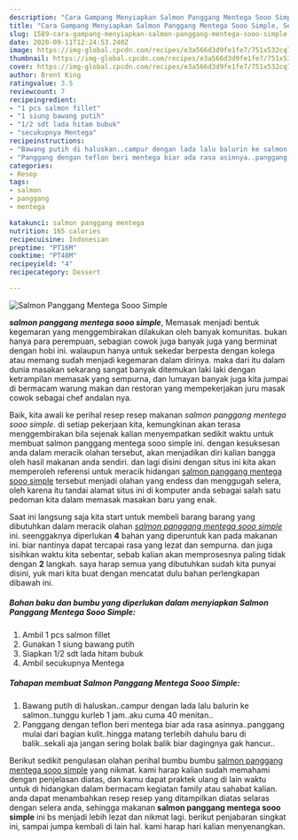 ```yaml
---
description: "Cara Gampang Menyiapkan Salmon Panggang Mentega Sooo Simple, Sempurna"
title: "Cara Gampang Menyiapkan Salmon Panggang Mentega Sooo Simple, Sempurna"
slug: 1589-cara-gampang-menyiapkan-salmon-panggang-mentega-sooo-simple-sempurna
date: 2020-09-11T12:24:53.240Z
image: https://img-global.cpcdn.com/recipes/e3a566d3d9fe1fe7/751x532cq70/salmon-panggang-mentega-sooo-simple-foto-resep-utama.jpg
thumbnail: https://img-global.cpcdn.com/recipes/e3a566d3d9fe1fe7/751x532cq70/salmon-panggang-mentega-sooo-simple-foto-resep-utama.jpg
cover: https://img-global.cpcdn.com/recipes/e3a566d3d9fe1fe7/751x532cq70/salmon-panggang-mentega-sooo-simple-foto-resep-utama.jpg
author: Brent King
ratingvalue: 3.5
reviewcount: 7
recipeingredient:
- "1 pcs salmon fillet"
- "1 siung bawang putih"
- "1/2 sdt lada hitam bubuk"
- "secukupnya Mentega"
recipeinstructions:
- "Bawang putih di haluskan..campur dengan lada lalu balurin ke salmon..tunggu kurleb 1 jam..aku cuma 40 menitan.."
- "Panggang dengan teflon beri mentega biar ada rasa asinnya..panggang mulai dari bagian kulit..hingga matang terlebih dahulu baru di balik..sekali aja jangan sering bolak balik biar dagingnya gak hancur.."
categories:
- Resep
tags:
- salmon
- panggang
- mentega

katakunci: salmon panggang mentega 
nutrition: 165 calories
recipecuisine: Indonesian
preptime: "PT16M"
cooktime: "PT48M"
recipeyield: "4"
recipecategory: Dessert

---
```



![Salmon Panggang Mentega Sooo Simple](https://img-global.cpcdn.com/recipes/e3a566d3d9fe1fe7/751x532cq70/salmon-panggang-mentega-sooo-simple-foto-resep-utama.jpg)

<b><i>salmon panggang mentega sooo simple</i></b>, Memasak menjadi bentuk kegemaran yang menggembirakan dilakukan oleh banyak komunitas. bukan hanya para perempuan, sebagian cowok juga banyak juga yang berminat dengan hobi ini. walaupun hanya untuk sekedar berpesta dengan kolega atau memang sudah menjadi kegemaran dalam dirinya. maka dari itu dalam dunia masakan sekarang sangat banyak ditemukan laki laki dengan ketrampilan memasak yang sempurna, dan lumayan banyak juga kita jumpai di bermacam warung makan dan restoran yang mempekerjakan juru masak cowok sebagai chef andalan nya.



Baik, kita awali ke perihal resep resep makanan <i>salmon panggang mentega sooo simple</i>. di setiap pekerjaan kita, kemungkinan akan terasa menggembirakan bila sejenak kalian menyempatkan sedikit waktu untuk membuat salmon panggang mentega sooo simple ini. dengan kesuksesan anda dalam meracik olahan tersebut, akan menjadikan diri kalian bangga oleh hasil makanan anda sendiri. dan lagi disini dengan situs ini kita akan memperoleh referensi untuk meracik hidangan <u>salmon panggang mentega sooo simple</u> tersebut menjadi olahan yang endess dan menggugah selera, oleh karena itu tandai alamat situs ini di komputer anda sebagai salah satu pedoman kita dalam memasak masakan baru yang enak.


Saat ini langsung saja kita start untuk membeli barang barang yang dibutuhkan dalam meracik olahan <u><i>salmon panggang mentega sooo simple</i></u> ini. seenggaknya diperlukan <b>4</b> bahan yang diperuntuk kan pada makanan ini. biar nantinya dapat tercapai rasa yang lezat dan sempurna. dan juga sisihkan waktu kita sebentar, sebab kalian akan memprosesnya paling tidak dengan <b>2</b> langkah. saya harap semua yang dibutuhkan sudah kita punyai disini, yuk mari kita buat dengan mencatat dulu bahan perlengkapan dibawah ini.

<!--inarticleads1-->

##### Bahan baku dan bumbu yang diperlukan dalam menyiapkan Salmon Panggang Mentega Sooo Simple:

1. Ambil 1 pcs salmon fillet
1. Gunakan 1 siung bawang putih
1. Siapkan 1/2 sdt lada hitam bubuk
1. Ambil secukupnya Mentega




<!--inarticleads2-->

##### Tahapan membuat Salmon Panggang Mentega Sooo Simple:

1. Bawang putih di haluskan..campur dengan lada lalu balurin ke salmon..tunggu kurleb 1 jam..aku cuma 40 menitan..
1. Panggang dengan teflon beri mentega biar ada rasa asinnya..panggang mulai dari bagian kulit..hingga matang terlebih dahulu baru di balik..sekali aja jangan sering bolak balik biar dagingnya gak hancur..




Berikut sedikit pengulasan olahan perihal bumbu bumbu <u>salmon panggang mentega sooo simple</u> yang nikmat. kami harap kalian sudah memahami dengan penjelasan diatas, dan kamu dapat praktek ulang di lain waktu untuk di hidangkan dalam bermacam kegiatan family atau sahabat kalian. anda dapat menambahkan resep resep yang ditampilkan diatas selaras dengan selera anda, sehingga makanan <b>salmon panggang mentega sooo simple</b> ini bs menjadi lebih lezat dan nikmat lagi. berikut penjabaran singkat ini, sampai jumpa kembali di lain hal. kami harap hari kalian menyenangkan.
